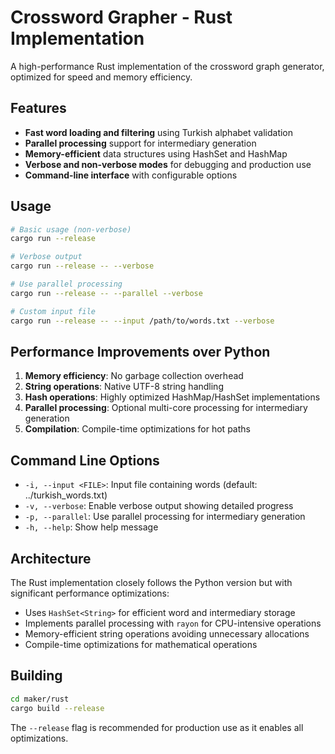 # Crossword Grapher - Rust Implementation

A high-performance Rust implementation of the crossword graph generator, optimized for speed and memory efficiency.

## Features

- **Fast word loading and filtering** using Turkish alphabet validation
- **Parallel processing** support for intermediary generation
- **Memory-efficient** data structures using HashSet and HashMap
- **Verbose and non-verbose modes** for debugging and production use
- **Command-line interface** with configurable options

## Usage

```bash
# Basic usage (non-verbose)
cargo run --release

# Verbose output
cargo run --release -- --verbose

# Use parallel processing
cargo run --release -- --parallel --verbose

# Custom input file
cargo run --release -- --input /path/to/words.txt --verbose
```

## Performance Improvements over Python

1. **Memory efficiency**: No garbage collection overhead
2. **String operations**: Native UTF-8 string handling
3. **Hash operations**: Highly optimized HashMap/HashSet implementations
4. **Parallel processing**: Optional multi-core processing for intermediary generation
5. **Compilation**: Compile-time optimizations for hot paths

## Command Line Options

- `-i, --input <FILE>`: Input file containing words (default: ../turkish_words.txt)
- `-v, --verbose`: Enable verbose output showing detailed progress
- `-p, --parallel`: Use parallel processing for intermediary generation
- `-h, --help`: Show help message

## Architecture

The Rust implementation closely follows the Python version but with significant performance optimizations:

- Uses `HashSet<String>` for efficient word and intermediary storage
- Implements parallel processing with `rayon` for CPU-intensive operations
- Memory-efficient string operations avoiding unnecessary allocations
- Compile-time optimizations for mathematical operations

## Building

```bash
cd maker/rust
cargo build --release
```

The `--release` flag is recommended for production use as it enables all optimizations.
